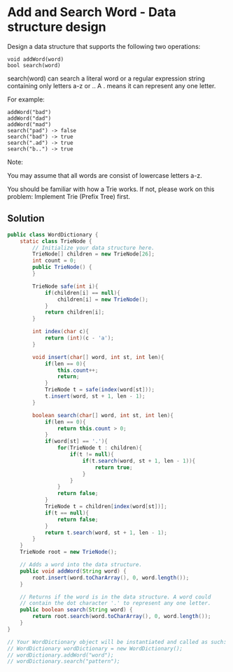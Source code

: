# Add and Search Word - Data structure design

Design a data structure that supports the following two operations:

    void addWord(word)
    bool search(word)

search(word) can search a literal word or a regular expression string containing only letters a-z or .. A . means it can represent any one letter.

For example:

    addWord("bad")
    addWord("dad")
    addWord("mad")
    search("pad") -> false
    search("bad") -> true
    search(".ad") -> true
    search("b..") -> true

Note:

You may assume that all words are consist of lowercase letters a-z.


You should be familiar with how a Trie works. If not, please work on this problem: Implement Trie (Prefix Tree) first.

## Solution

```java
public class WordDictionary {
    static class TrieNode {
        // Initialize your data structure here.
        TrieNode[] children = new TrieNode[26];
        int count = 0;
        public TrieNode() {
        }

        TrieNode safe(int i){
            if(children[i] == null){
                children[i] = new TrieNode();
            }
            return children[i];
        }

        int index(char c){
            return (int)(c - 'a');
        }

        void insert(char[] word, int st, int len){
            if(len == 0){
                this.count++;
                return;
            }
            TrieNode t = safe(index(word[st]));
            t.insert(word, st + 1, len - 1);
        }

        boolean search(char[] word, int st, int len){
            if(len == 0){
                return this.count > 0;
            }
            if(word[st] == '.'){
                for(TrieNode t : children){
                    if(t != null){
                        if(t.search(word, st + 1, len - 1)){
                            return true;
                        }
                    }
                }
                return false;
            }
            TrieNode t = children[index(word[st])];
            if(t == null){
                return false;
            }
            return t.search(word, st + 1, len - 1);
        }
    }
    TrieNode root = new TrieNode();

    // Adds a word into the data structure.
    public void addWord(String word) {
        root.insert(word.toCharArray(), 0, word.length());
    }

    // Returns if the word is in the data structure. A word could
    // contain the dot character '.' to represent any one letter.
    public boolean search(String word) {
        return root.search(word.toCharArray(), 0, word.length());
    }
}

// Your WordDictionary object will be instantiated and called as such:
// WordDictionary wordDictionary = new WordDictionary();
// wordDictionary.addWord("word");
// wordDictionary.search("pattern");
```

